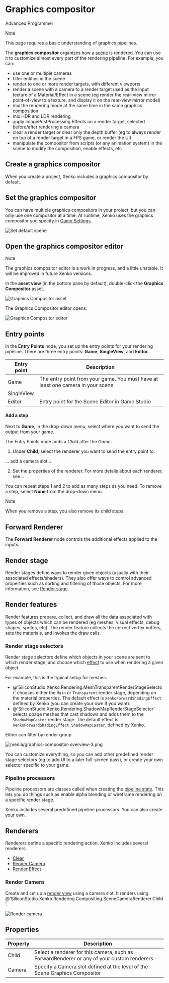 # Graphics compositor

<span class="label label-doc-level">Advanced</span>
<span class="label label-doc-audience">Programmer</span>

>[!Note]
>This page requires a basic understanding of graphics pipelines.

The **graphics compositor** organizes how a [scene](../../game-studio/scenes.md) is rendered. You can use it to customize almost every part of the rendering pipeline. For example, you can:

- use one or multiple cameras
- filter entities in the scene
- render to one or more render targets, with different viewports
- render a scene with a camera to a render target used as the input texture of a Material/Effect in a scene (eg render the rear-view mirror point-of-view to a texture, and display it on the rear-view mirror model)
- mix the rendering mode at the same time in the same graphics composition
- mix HDR and LDR rendering
- apply ImagePostProcessing Effects on a render target, selected before/after rendering a camera
- clear a render target or clear only the depth buffer (eg to always render on top of a render target in a FPS game, or render the UI)
- manipulate the compositor from scripts (or any animation system) in the scene to modify the composition, enable effects, etc

## Create a graphics compositor

When you create a project, Xenko includes a graphics compositor by default.

## Set the graphics compositor

You can have multiple graphics compositors in your project, but you can only use one compositor at a time. At runtime, Xenko uses the graphics compositor you specify in [Game Settings](../../game-studio/game-settings.md).

![Set default scene](../../game-studio/media/game-settings-graphics-compositor.png)

## Open the graphics compositor editor

>[!Note]
>The graphics compositor editor is a work in progress, and a little unstable. It will be improved in future Xenko versions.

In the **asset view** (in the bottom pane by default), double-click the **Graphics Compositor** asset.

![Graphics Compositor asset](media/graphics-compositor-asset.png)

The Graphics Compositor editor opens.

![Graphics Compositor editor](media/graphics-compositor-editor.png)

## Entry points

In the **Entry Points** node, you set up the entry points for your rendering pipeline. There are three entry points: **Game**, **SingleView**, and **Editor**.

| Entry point | Description 
|-------------|------------
| Game        | The entry point from your game. You must have at least one camera in your scene
| SingleView  |                     
| Editor      | Entry point for the Scene Editor in Game Studio

#### Add a step

Next to **Game**, in the drop-down menu, select where you want to send the output from your game.

The Entry Points node adds a *Child* after the *Game*.

1. Under **Child**, select the renderer you want to send the entry point to.

... add a camera slot...

2. Set the properties of the renderer. For more details about each renderer, see...

You can repeat steps 1 and 2 to add as many steps as you need. To remove a step, select **None** from the drop-down menu. 

>[!Note]
>When you remove a step, you also remove its child steps.

## Forward Renderer

The **Forward Renderer** node controls the additional effects applied to the inputs. 



## Render stage

Render stages define ways to render given objects (usually with their associated effects/shaders). They also offer ways to control advanced properties such as sorting and filtering of those objects. For more information, see [Render stage](../rendering-pipeline/render-stage.md).

## Render features

Render features prepare, collect, and draw all the data associated with types of objects which can be rendered (eg meshes, visual effects, debug shapes, sprites, etc). The render feature collects the correct vertex buffers, sets the materials, and invokes the draw calls.

### Render stage selectors

Render stage selectors define which objects in your scene are sent to which render stage, and choose which [effect](../effects-and-shaders/effect-language.md) to use when rendering a given object.

For example, this is the typical setup for meshes:

- @'SiliconStudio.Xenko.Rendering.MeshTransparentRenderStageSelector' chooses either the `Main` or `Transparent` render stage, depending on the material properties. The default effect is `XenkoForwardShadingEffect` defined by Xenko (you can create your own if you want).
- @'SiliconStudio.Xenko.Rendering.ShadowMapRenderStageSelector' selects opaqe meshes that cast shadows and adds them to the `ShadowMapCaster` render stage. The default effect is `XenkoForwardShadingEffect.ShadowMapCaster`, defined by Xenko.

Either can filter by render group.

![media/graphics-compositor-overview-3.png](media/graphics-compositor-overview-3.png)

You can customize everything, so you can add other predefined render stage selectors (eg to add UI to a later full-screen pass), or create your own selector specific to your game.

### Pipeline processors

Pipeline processors are classes called when creating the [pipeline state](../low-level-api/pipeline-state.md). This lets you do things such as enable alpha blending or wireframe rendering on a specific render stage.

Xenko includes several predefined pipeline processors. You can also create your own.

## Renderers

Renderers define a specific rendering action. Xenko includes several renderers:

- [Clear](scene-renderers/clear.md)
- [Render Camera](scene-renderers/render-camera.md)
- [Render Effect](scene-renderers/render-effect.md)

### Render Camera

Create and set up a [render view](../rendering-pipeline/index.md#render-views) using a camera slot. It renders using @'SiliconStudio.Xenko.Rendering.Compositing.SceneCameraRenderer.Child'.

![Render camera](scene-renderers/media/render-camera-1.png)

## Properties

| Property      | Description
| ------------- | -------------
| Child         | Select a renderer for this camera, such as ForwardRenderer or any of your custom renderers  
| Camera        | Specify a Camera slot defined at the level of the Scene Graphics Compositor